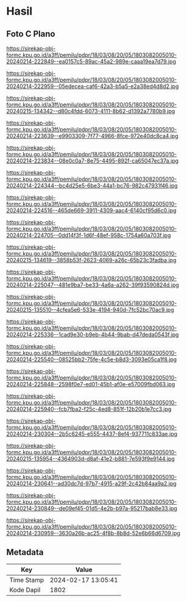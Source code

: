 # Hasil

## Foto C Plano

https://sirekap-obj-formc.kpu.go.id/a3ff/pemilu/pdpr/18/03/08/20/05/1803082005010-20240214-222849--ea0157c5-89ac-45a2-989e-caaa19ea7d79.jpg

https://sirekap-obj-formc.kpu.go.id/a3ff/pemilu/pdpr/18/03/08/20/05/1803082005010-20240214-222959--05edecea-caf6-42a3-b5a5-e2a38ed4d8d2.jpg

https://sirekap-obj-formc.kpu.go.id/a3ff/pemilu/pdpr/18/03/08/20/05/1803082005010-20240215-134342--d80c4fdd-6073-4111-8b62-d1392a7780b9.jpg

https://sirekap-obj-formc.kpu.go.id/a3ff/pemilu/pdpr/18/03/08/20/05/1803082005010-20240214-223639--e9903309-7f77-4966-8fce-972e40dc8ca4.jpg

https://sirekap-obj-formc.kpu.go.id/a3ff/pemilu/pdpr/18/03/08/20/05/1803082005010-20240214-223834--08e0c0a7-8e75-4495-892f-ca65047ec37a.jpg

https://sirekap-obj-formc.kpu.go.id/a3ff/pemilu/pdpr/18/03/08/20/05/1803082005010-20240214-224344--bc4d25e5-6be3-44a1-bc76-982c47931f46.jpg

https://sirekap-obj-formc.kpu.go.id/a3ff/pemilu/pdpr/18/03/08/20/05/1803082005010-20240214-224516--465de669-3911-4309-aac4-6140cf95d6c0.jpg

https://sirekap-obj-formc.kpu.go.id/a3ff/pemilu/pdpr/18/03/08/20/05/1803082005010-20240214-224705--0dd14f3f-1d6f-48ef-958c-1754a60a703f.jpg

https://sirekap-obj-formc.kpu.go.id/a3ff/pemilu/pdpr/18/03/08/20/05/1803082005010-20240215-134619--3858b53f-2623-4069-a26c-65b23c3fadba.jpg

https://sirekap-obj-formc.kpu.go.id/a3ff/pemilu/pdpr/18/03/08/20/05/1803082005010-20240214-225047--481e9ba7-be33-4a6a-a262-39f93590824d.jpg

https://sirekap-obj-formc.kpu.go.id/a3ff/pemilu/pdpr/18/03/08/20/05/1803082005010-20240215-135510--4cfea5e6-533e-4194-940d-7fc52bc70ac9.jpg

https://sirekap-obj-formc.kpu.go.id/a3ff/pemilu/pdpr/18/03/08/20/05/1803082005010-20240214-225336--1cad9e30-b9eb-4b44-9bab-d47deda0543f.jpg

https://sirekap-obj-formc.kpu.go.id/a3ff/pemilu/pdpr/18/03/08/20/05/1803082005010-20240214-225540--08525bb2-75fe-4c5e-b8d3-3093e05ca1f8.jpg

https://sirekap-obj-formc.kpu.go.id/a3ff/pemilu/pdpr/18/03/08/20/05/1803082005010-20240214-225848--2598f0e7-ed01-45b1-af0e-e57009fbd063.jpg

https://sirekap-obj-formc.kpu.go.id/a3ff/pemilu/pdpr/18/03/08/20/05/1803082005010-20240214-225940--fcb7fba2-f25c-4ed8-851f-12b20b1e7cc3.jpg

https://sirekap-obj-formc.kpu.go.id/a3ff/pemilu/pdpr/18/03/08/20/05/1803082005010-20240214-230304--2b5c6245-e555-4437-8ef4-937711c833ae.jpg

https://sirekap-obj-formc.kpu.go.id/a3ff/pemilu/pdpr/18/03/08/20/05/1803082005010-20240215-135954--4364903d-d8af-41e2-b881-7e593f9e9144.jpg

https://sirekap-obj-formc.kpu.go.id/a3ff/pemilu/pdpr/18/03/08/20/05/1803082005010-20240214-230641--ad30dc7d-97b7-4915-a29f-2c42b84aa9a2.jpg

https://sirekap-obj-formc.kpu.go.id/a3ff/pemilu/pdpr/18/03/08/20/05/1803082005010-20240214-230849--de09ef45-01d5-4e2b-b97a-95217bab8e33.jpg

https://sirekap-obj-formc.kpu.go.id/a3ff/pemilu/pdpr/18/03/08/20/05/1803082005010-20240214-230959--3630a26b-ac25-4f8b-8b8d-52e6b66d6709.jpg


## Metadata

| Key        | Value               |
| ---------- | ------------------- |
| Time Stamp | 2024-02-17 13:05:41 |
| Kode Dapil | 1802                |



